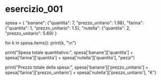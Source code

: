 # esercizio_001

spesa = {
  "banane": {"quantita": 7, "prezzo_unitario": 1.98},
  "farina": {"quantita": 1, "prezzo_unitario": 1.5},
  "nutella": {"quantita": 2, "prezzo_unitario": 5.69}
}

for k in spesa.items():
    print(k, "\n")
   
print("Spesa totale quantitativo:", spesa['banane']['quantita'] + spesa['farina']['quantita'] + spesa['nutella']['quantita'], "pezzi")

print("Prezzo totale della spesa:", spesa['banane']['prezzo_unitario'] + spesa['farina']['prezzo_unitario'] + spesa['nutella']['prezzo_unitario'], "€")
